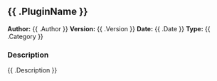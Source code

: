 ## {{ .PluginName }}

**Author:** {{ .Author }}
**Version:** {{ .Version }}
**Date:** {{ .Date }}
**Type:** {{ .Category }}

### Description

{{ .Description }}


